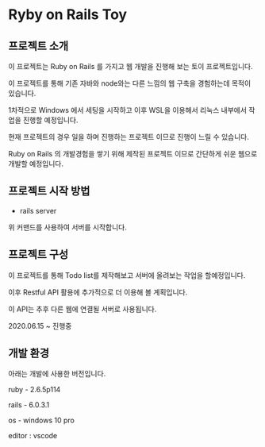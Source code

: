 # Ryby on Rails Toy

## 프로젝트 소개

이 프로젝트는 Ruby on Rails 를 가지고 웹 개발을 진행해 보는 토이 프로젝트입니다.

이 프로젝트를 통해 기존 자바와 node와는 다른 느낌의 웹 구축을 경험하는데 목적이 있습니다.

1차적으로 Windows 에서 세팅을 시작하고 이후 WSL을 이용해서 리눅스 내부에서 작업을 진행할 예정입니다.

현재 프로젝트의 경우 일을 하며 진행하는 프로젝트 이므로 진행이 느릴 수 있습니다.

Ruby on Rails 의 개발경험을 쌓기 위해 제작된 프로젝트 이므로 간단하게 쉬운 웹으로 개발할 예정입니다.

## 프로젝트 시작 방법

- rails server

위 커맨드를 사용하여 서버를 시작합니다.

## 프로젝트 구성

이 프로젝트를 통해 Todo list를 제작해보고 서버에 올려보는 작업을 할예정입니다.

이후 Restful API 활용에 추가적으로 더 이용해 볼 계획입니다.

이 API는 추후 다른 웹에 연결될 서버로 사용됩니다.

2020.06.15 ~ 진행중

## 개발 환경

아래는 개발에 사용한 버전입니다.  

ruby - 2.6.5p114  

rails - 6.0.3.1  

os - windows 10 pro  

editor : vscode
